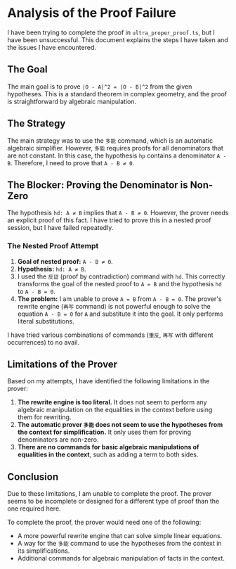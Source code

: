 # Analysis of the Proof Failure

I have been trying to complete the proof in `ultra_proper_proof.ts`, but I have been unsuccessful.
This document explains the steps I have taken and the issues I have encountered.

## The Goal

The main goal is to prove `|O - A|^2 = |O - B|^2` from the given hypotheses.
This is a standard theorem in complex geometry, and the proof is straightforward by algebraic manipulation.

## The Strategy

The main strategy was to use the `多能` command, which is an automatic algebraic simplifier.
However, `多能` requires proofs for all denominators that are not constant.
In this case, the hypothesis `hp` contains a denominator `A - B`.
Therefore, I need to prove that `A - B ≠ 0`.

## The Blocker: Proving the Denominator is Non-Zero

The hypothesis `hd: A ≠ B` implies that `A - B ≠ 0`. However, the prover needs an explicit proof of this fact.
I have tried to prove this in a nested proof session, but I have failed repeatedly.

### The Nested Proof Attempt

1.  **Goal of nested proof:** `A - B ≠ 0`.
2.  **Hypothesis:** `hd: A ≠ B`.
3.  I used the `反证` (proof by contradiction) command with `hd`. This correctly transforms the goal of the nested proof to `A = B` and the hypothesis `hd` to `A - B = 0`.
4.  **The problem:** I am unable to prove `A = B` from `A - B = 0`. The prover's rewrite engine (`再写` command) is not powerful enough to solve the equation `A - B = 0` for `A` and substitute it into the goal. It only performs literal substitutions.

I have tried various combinations of commands (`重反`, `再写` with different occurrences) to no avail.

## Limitations of the Prover

Based on my attempts, I have identified the following limitations in the prover:

1.  **The rewrite engine is too literal.** It does not seem to perform any algebraic manipulation on the equalities in the context before using them for rewriting.
2.  **The automatic prover `多能` does not seem to use the hypotheses from the context for simplification.** It only uses them for proving denominators are non-zero.
3.  **There are no commands for basic algebraic manipulations of equalities in the context**, such as adding a term to both sides.

## Conclusion

Due to these limitations, I am unable to complete the proof. The prover seems to be incomplete or designed for a different type of proof than the one required here.

To complete the proof, the prover would need one of the following:

-   A more powerful rewrite engine that can solve simple linear equations.
-   A way for the `多能` command to use the hypotheses from the context in its simplifications.
-   Additional commands for algebraic manipulation of facts in the context.
